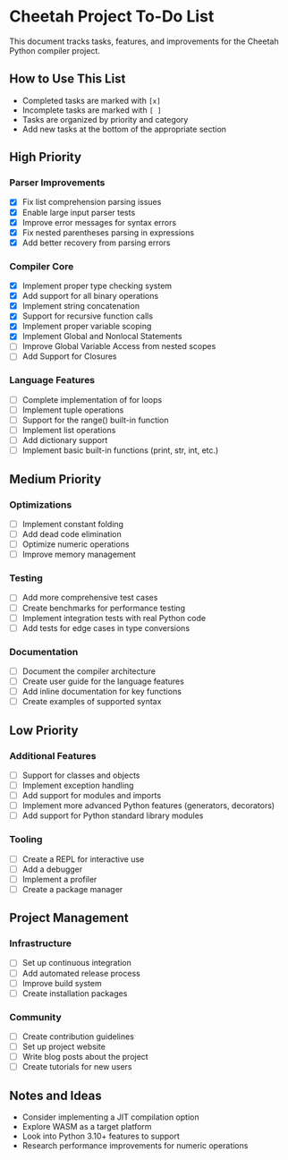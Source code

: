 # Cheetah Project To-Do List

This document tracks tasks, features, and improvements for the Cheetah Python compiler project.

## How to Use This List
- Completed tasks are marked with `[x]`
- Incomplete tasks are marked with `[ ]`
- Tasks are organized by priority and category
- Add new tasks at the bottom of the appropriate section

## High Priority

### Parser Improvements
- [x] Fix list comprehension parsing issues
- [x] Enable large input parser tests
- [x] Improve error messages for syntax errors
- [x] Fix nested parentheses parsing in expressions
- [x] Add better recovery from parsing errors

### Compiler Core
- [x] Implement proper type checking system
- [x] Add support for all binary operations
- [x] Implement string concatenation
- [x] Support for recursive function calls
- [x] Implement proper variable scoping
- [x] Implement Global and Nonlocal Statements
- [ ] Improve Global Variable Access from nested scopes
- [ ] Add Support for Closures

### Language Features
- [ ] Complete implementation of for loops
- [ ] Implement tuple operations
- [ ] Support for the range() built-in function
- [ ] Implement list operations
- [ ] Add dictionary support
- [ ] Implement basic built-in functions (print, str, int, etc.)

## Medium Priority

### Optimizations
- [ ] Implement constant folding
- [ ] Add dead code elimination
- [ ] Optimize numeric operations
- [ ] Improve memory management

### Testing
- [ ] Add more comprehensive test cases
- [ ] Create benchmarks for performance testing
- [ ] Implement integration tests with real Python code
- [ ] Add tests for edge cases in type conversions

### Documentation
- [ ] Document the compiler architecture
- [ ] Create user guide for the language features
- [ ] Add inline documentation for key functions
- [ ] Create examples of supported syntax

## Low Priority

### Additional Features
- [ ] Support for classes and objects
- [ ] Implement exception handling
- [ ] Add support for modules and imports
- [ ] Implement more advanced Python features (generators, decorators)
- [ ] Add support for Python standard library modules

### Tooling
- [ ] Create a REPL for interactive use
- [ ] Add a debugger
- [ ] Implement a profiler
- [ ] Create a package manager

## Project Management

### Infrastructure
- [ ] Set up continuous integration
- [ ] Add automated release process
- [ ] Improve build system
- [ ] Create installation packages

### Community
- [ ] Create contribution guidelines
- [ ] Set up project website
- [ ] Write blog posts about the project
- [ ] Create tutorials for new users

## Notes and Ideas

- Consider implementing a JIT compilation option
- Explore WASM as a target platform
- Look into Python 3.10+ features to support
- Research performance improvements for numeric operations

